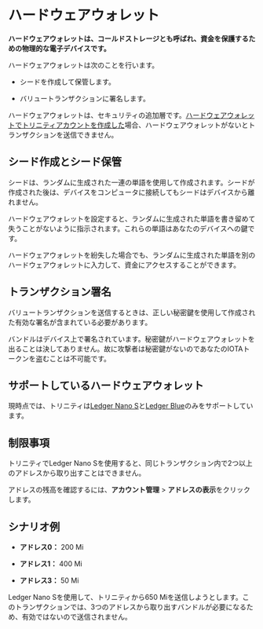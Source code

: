 # ハードウェアウォレット
<!-- # Hardware wallet -->

**ハードウェアウォレットは、コールドストレージとも呼ばれ、資金を保護するための物理的な電子デバイスです。**
<!-- **A hardware wallet, sometimes referred to as cold storage, is a physical electronic device that secures your funds.** -->

ハードウェアウォレットは次のことを行います。
<!-- Hardware wallets do the following: -->
* シードを作成して保管します。
<!-- * Creates and stores seeds -->
* バリュートランザクションに署名します。
<!-- * Signs value transactions -->

ハードウェアウォレットは、セキュリティの追加層です。[ハードウェアウォレットでトリニティアカウントを作成した](https://trinity.iota.org/hardware)場合、ハードウェアウォレットがないとトランザクションを送信できません。
<!-- Hardware wallets are an extra layer of security. If you [create a Trinity account with a hardware wallet](https://trinity.iota.org/hardware), you can't send transactions without it. -->

## シード作成とシード保管
<!-- ## Seed creation and seed storage -->

シードは、ランダムに生成された一連の単語を使用して作成されます。シードが作成された後は、デバイスをコンピュータに接続してもシードはデバイスから離れません。
<!-- Seeds are created using a sequence of randomly generated words. After a seed has been created, it will never leave the device, even when you connect it to your computer. -->

ハードウェアウォレットを設定すると、ランダムに生成された単語を書き留めて失うことがないように指示されます。これらの単語はあなたのデバイスへの鍵です。
<!-- When you set up a hardware wallet, it will give you instructions to both write down and never lose your randomly generated words. These words are the key to your device. -->

ハードウェアウォレットを紛失した場合でも、ランダムに生成された単語を別のハードウェアウォレットに入力して、資金にアクセスすることができます。
<!-- If you ever lose a hardware wallet, you can still access your funds by entering your randomly generated words in another hardware wallet. -->

## トランザクション署名
<!-- ## Transaction signing -->

バリュートランザクションを送信するときは、正しい秘密鍵を使用して作成された有効な署名が含まれている必要があります。
<!-- When you send a value transaction, it must contain a valid signature that was created using the correct private key. -->

バンドルはデバイス上で署名されています。秘密鍵がハードウェアウォレットを出ることは決してありません。故に攻撃者は秘密鍵がないのであなたのIOTAトークンを盗むことは不可能です。
<!-- Bundles are signed on the device. Private keys never leave a hardware wallet, so it's impossible for an attacker to steal your IOTA tokens without it. -->

## サポートしているハードウェアウォレット
<!-- ## Supported hardware wallets -->

現時点では、トリニティは[Ledger Nano S](https://www.ledger.com/products/ledger-nano-s)と[Ledger Blue](https://www.ledger.com/products/ledger-blue)のみをサポートしています。
<!-- At the moment, Trinity supports only the [Ledger Nano S](https://www.ledger.com/products/ledger-nano-s) and the [Ledger Blue](https://www.ledger.com/products/ledger-blue). -->

## 制限事項
<!-- ## Limitations -->

トリニティでLedger Nano Sを使用すると、同じトランザクション内で2つ以上のアドレスから取り出すことはできません。
<!-- If you use a Ledger Nano S with Trinity, you can't withdraw from more than two addresses in the same transaction. -->

アドレスの残高を確認するには、**アカウント管理** > **アドレスの表示**をクリックします。
<!-- To check the balances of your addresses, go to **Account management** > **View addresses**. -->

## シナリオ例
<!-- ### Example scenario -->

* **アドレス0：** 200 Mi
<!-- * **Address 0:** 200 Mi -->
* **アドレス1：** 400 Mi
<!-- * **Address 1:** 400 Mi -->
* **アドレス3：** 50 Mi
<!-- * **Address 3:** 50 Mi -->

Ledger Nano Sを使用して、トリニティから650 Miを送信しようとします。このトランザクションでは、3つのアドレスから取り出すバンドルが必要になるため、有効ではないので送信されません。
<!-- You try to send 650 Mi from Trinity, using a Ledger Nano S. This transaction would require a bundle that withdraws from three addresses, so it won't be valid and won't send. -->
